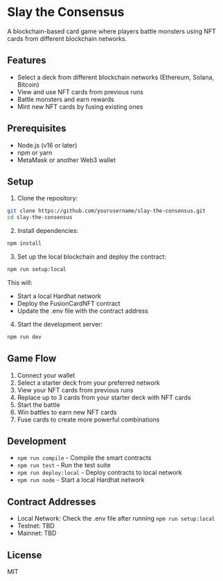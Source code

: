 # Slay the Consensus

A blockchain-based card game where players battle monsters using NFT cards from different blockchain networks.

## Features

- Select a deck from different blockchain networks (Ethereum, Solana, Bitcoin)
- View and use NFT cards from previous runs
- Battle monsters and earn rewards
- Mint new NFT cards by fusing existing ones

## Prerequisites

- Node.js (v16 or later)
- npm or yarn
- MetaMask or another Web3 wallet

## Setup

1. Clone the repository:
```bash
git clone https://github.com/yourusername/slay-the-consensus.git
cd slay-the-consensus
```

2. Install dependencies:
```bash
npm install
```

3. Set up the local blockchain and deploy the contract:
```bash
npm run setup:local
```

This will:
- Start a local Hardhat network
- Deploy the FusionCardNFT contract
- Update the .env file with the contract address

4. Start the development server:
```bash
npm run dev
```

## Game Flow

1. Connect your wallet
2. Select a starter deck from your preferred network
3. View your NFT cards from previous runs
4. Replace up to 3 cards from your starter deck with NFT cards
5. Start the battle
6. Win battles to earn new NFT cards
7. Fuse cards to create more powerful combinations

## Development

- `npm run compile` - Compile the smart contracts
- `npm run test` - Run the test suite
- `npm run deploy:local` - Deploy contracts to local network
- `npm run node` - Start a local Hardhat network

## Contract Addresses

- Local Network: Check the .env file after running `npm run setup:local`
- Testnet: TBD
- Mainnet: TBD

## License

MIT
